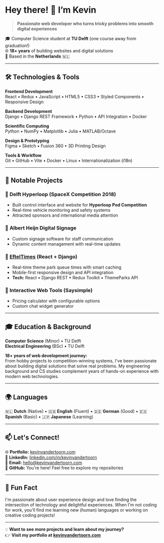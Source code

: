 # Hey there! 👋 I’m Kevin

> **Passionate web developer who turns tricky problems into smooth digital experiences**

🎓 Computer Science student at **TU Delft** (one course away from graduation!)  
🌐 **18+ years** of building websites and digital solutions  
📍 Based in the **Netherlands** 🇳🇱

---

## 🛠️ Technologies & Tools

**Frontend Development**  
React • Redux • JavaScript • HTML5 • CSS3 • Styled Components • Responsive Design

**Backend Development**  
Django • Django REST Framework • Python • API Integration • Docker

**Scientific Computing**  
Python • NumPy • Matplotlib • Julia • MATLAB/Octave

**Design & Prototyping**  
Figma • Sketch • Fusion 360 • 3D Printing Design

**Tools & Workflow**  
Git • GitHub • Vite • Docker • Linux • Internationalization (i18n)

---

## 🎯 Notable Projects

### 🚀 **Delft Hyperloop** (SpaceX Competition 2018)
- Built control interface and website for **Hyperloop Pod Competition**
- Real-time vehicle monitoring and safety systems
- Attracted sponsors and international media attention

### 🏪 **Albert Heijn Digital Signage**
- Custom signage software for staff communication
- Dynamic content management with real-time updates

### 🎢 **[EftelTimes](https://github.com/KevinvdT/EftelTimes)** (React + Django)
- Real-time theme park queue times with smart caching
- Mobile-first responsive design and API integration
- **Tech:** React • Django REST • Redux Toolkit • ThemeParks API

### 🔧 **Interactive Web Tools** (Saysimple)
- Pricing calculator with configurable options
- Custom chat widget generator

---

## 🎓 Education & Background

**Computer Science** (Minor) • TU Delft  
**Electrical Engineering** (BSc) • TU Delft

**18+ years of web development journey:**  
From hobby projects to competition-winning systems, I've been passionate about building digital solutions that solve real problems. My engineering background and CS studies complement years of hands-on experience with modern web technologies.

---

## 🌍 Languages

🇳🇱 **Dutch** (Native) • 🇬🇧 **English** (Fluent) • 🇩🇪 **German** (Good) • 🇪🇸 **Spanish** (Basic) • 🇯🇵 **Japanese** (Learning)

---

## 📫 Let's Connect!

🌐 **Portfolio:** [kevinvandertoorn.com](https://kevinvandertoorn.com)  
💼 **LinkedIn:** [linkedin.com/in/kevinvandertoorn](https://www.linkedin.com/in/kevinvandertoorn/)  
📧 **Email:** hello@kevinvandertoorn.com  
🐙 **GitHub:** You're here! Feel free to explore my repositories

---

## 🎢 Fun Fact

I'm passionate about user experience design and love finding the intersection of technology and delightful experiences. When I'm not coding for work, you'll find me learning new (human) languages or working on creative coding projects!

---

💡 **Want to see more projects and learn about my journey?**  
👉 **Visit my portfolio at [kevinvandertoorn.com](https://kevinvandertoorn.com)**
